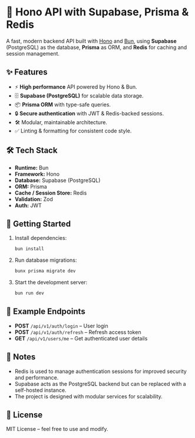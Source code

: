 # 🚀 Hono API with Supabase, Prisma & Redis

A fast, modern backend API built with [Hono](https://hono.dev/) and [Bun](https://bun.sh/), using **Supabase** (PostgreSQL) as the database, **Prisma** as ORM, and **Redis** for caching and session management.

## ✨ Features
- ⚡ **High performance** API powered by Hono & Bun.
- 🗄 **Supabase (PostgreSQL)** for scalable data storage.
- 📦 **Prisma ORM** with type-safe queries.
- 🔒 **Secure authentication** with JWT & Redis-backed sessions.
- 🛠 Modular, maintainable architecture.
- ✅ Linting & formatting for consistent code style.

## 🛠 Tech Stack
- **Runtime:** Bun
- **Framework:** Hono
- **Database:** Supabase (PostgreSQL)
- **ORM:** Prisma
- **Cache / Session Store:** Redis
- **Validation:** Zod
- **Auth:** JWT

## 🚀 Getting Started
1. Install dependencies:
   ```bash
   bun install
   ````

2. Run database migrations:

   ```bash
   bunx prisma migrate dev
   ```
3. Start the development server:

   ```bash
   bun run dev
   ```

## 📌 Example Endpoints

* **POST** `/api/v1/auth/login` – User login
* **POST** `/api/v1/auth/refresh` – Refresh access token
* **GET** `/api/v1/users/me` – Get authenticated user details

## 📝 Notes

* Redis is used to manage authentication sessions for improved security and performance.
* Supabase acts as the PostgreSQL backend but can be replaced with a self-hosted instance.
* The project is designed with modular services for scalability.

## 📜 License

MIT License – feel free to use and modify.
